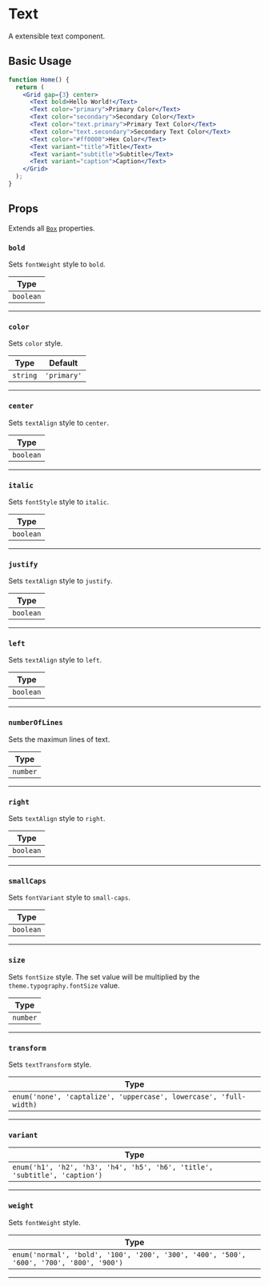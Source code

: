 # Text

A extensible text component.

## Basic Usage

```jsx live
function Home() {
  return (
    <Grid gap={3} center>
      <Text bold>Hello World!</Text>
      <Text color="primary">Primary Color</Text>
      <Text color="secondary">Secondary Color</Text>
      <Text color="text.primary">Primary Text Color</Text>
      <Text color="text.secondary">Secondary Text Color</Text>
      <Text color="#ff0000">Hex Color</Text>
      <Text variant="title">Title</Text>
      <Text variant="subtitle">Subtitle</Text>
      <Text variant="caption">Caption</Text>
    </Grid>
  );
}
```

## Props

Extends all [`Box`](/docs/components/core/box) properties.

### `bold`

Sets `fontWeight` style to `bold`.

| Type      |
|-----------|
| `boolean` |

---

### `color`

Sets `color` style.

| Type     | Default     |
|----------|-------------|
| `string` | `'primary'` |

---

### `center`

Sets `textAlign` style to `center`.

| Type      |
|-----------|
| `boolean` |

---

### `italic`

Sets `fontStyle` style to `italic`.

| Type      |
|-----------|
| `boolean` |

---

### `justify`

Sets `textAlign` style to `justify`.

| Type      |
|-----------|
| `boolean` |

---

### `left`

Sets `textAlign` style to `left`.

| Type      |
|-----------|
| `boolean` |

---

### `numberOfLines`

Sets the maximun lines of text.

| Type     |
|----------|
| `number` |

---

### `right`

Sets `textAlign` style to `right`.

| Type      |
|-----------|
| `boolean` |

---

### `smallCaps`

Sets `fontVariant` style to `small-caps`.

| Type      |
|-----------|
| `boolean` |

---

### `size`

Sets `fontSize` style. The set value will be multiplied by the `theme.typography.fontSize` value.

| Type     |
|----------|
| `number` |

---

### `transform`

Sets `textTransform` style.

| Type                                                              |
|-------------------------------------------------------------------|
| `enum('none', 'captalize', 'uppercase', lowercase', 'full-width)` |

---

### `variant`

| Type                                                                       |
|----------------------------------------------------------------------------|
| `enum('h1', 'h2', 'h3', 'h4', 'h5', 'h6', 'title', 'subtitle', 'caption')` |

---

### `weight`

Sets `fontWeight` style.

| Type                                                                                    |
|-----------------------------------------------------------------------------------------|
| `enum('normal', 'bold', '100', '200', '300', '400', '500', '600', '700', '800', '900')` |

---
